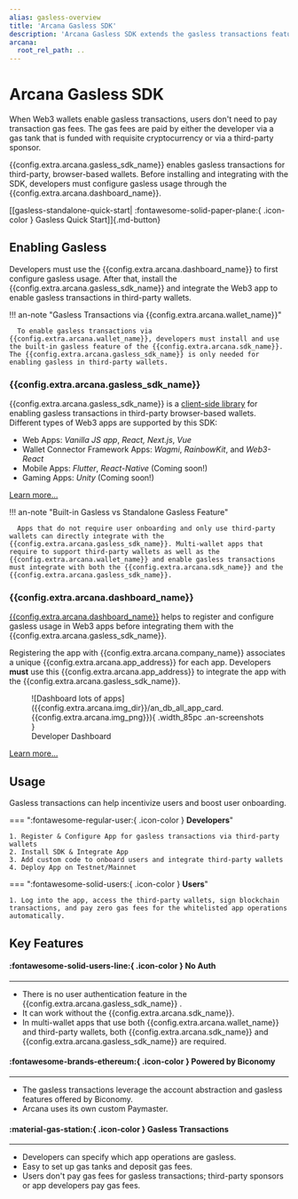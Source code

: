 ```yaml
---
alias: gasless-overview
title: 'Arcana Gasless SDK'
description: 'Arcana Gasless SDK extends the gasless transactions feature of Arcana wallet to third-party wallets.'
arcana:
  root_rel_path: ..
---
```


# Arcana Gasless SDK

When Web3 wallets enable gasless transactions, users don't need to pay transaction gas fees. The gas fees are paid by either the developer via a gas tank that is funded with requisite cryptocurrency or via a third-party sponsor. 

{{config.extra.arcana.gasless_sdk_name}} enables gasless transactions for third-party, browser-based wallets. Before installing and integrating with the SDK, developers must configure gasless usage through the {{config.extra.arcana.dashboard_name}}. 

[[gasless-standalone-quick-start| :fontawesome-solid-paper-plane:{ .icon-color } Gasless Quick Start]]{.md-button}

<!--- Embed Gasless sandbox - this was done prior to Sandpack upgrade --->
<!---
<iframe src="https://codesandbox.io/p/github/shaloo/sample-gasless-metamask-only/main?embed=1&file=%2Findex.js"
     style="width:100%; height: 500px; border: 1px; border-radius: 5px; overflow:hidden;"
     title="shaloo/sample-gasless-metamask-only/main"
     allow="accelerometer; ambient-light-sensor; camera; encrypted-media; geolocation; gyroscope; hid; microphone; midi; payment; usb; vr; xr-spatial-tracking"
     sandbox="allow-forms allow-modals allow-popups allow-presentation allow-same-origin allow-scripts"
></iframe>
-->

## Enabling Gasless

Developers must use the {{config.extra.arcana.dashboard_name}} to first configure gasless usage. After that, install the {{config.extra.arcana.gasless_sdk_name}} and integrate the Web3 app to enable gasless transactions in third-party wallets.

!!! an-note "Gasless Transactions via {{config.extra.arcana.wallet_name}}"

      To enable gasless transactions via {{config.extra.arcana.wallet_name}}, developers must install and use the built-in gasless feature of the {{config.extra.arcana.sdk_name}}. The {{config.extra.arcana.gasless_sdk_name}} is only needed for enabling gasless in third-party wallets.

### {{config.extra.arcana.gasless_sdk_name}}

{{config.extra.arcana.gasless_sdk_name}} is a [client-side library](https://www.npmjs.com/package/@arcana/scw) for enabling gasless transactions in third-party browser-based wallets. Different types of Web3 apps are supported by this SDK:

* Web Apps: _Vanilla JS app_, _React, Next.js_, _Vue_
* Wallet Connector Framework Apps: _Wagmi_, _RainbowKit_, and _Web3-React_
* Mobile Apps: _Flutter_, _React-Native_ (<span class="an-marker-text-highlight">Coming soon!</span>)
* Gaming Apps: _Unity_ (<span class="an-marker-text-highlight">Coming soon!</span>) 

[Learn more...]({{page.meta.arcana.root_rel_path}}/concepts/gasless-ops.md)

!!! an-note "Built-in Gasless vs Standalone Gasless Feature"

      Apps that do not require user onboarding and only use third-party wallets can directly integrate with the {{config.extra.arcana.gasless_sdk_name}}. Multi-wallet apps that require to support third-party wallets as well as the {{config.extra.arcana.wallet_name}} and enable gasless transactions must integrate with both the {{config.extra.arcana.sdk_name}} and the {{config.extra.arcana.gasless_sdk_name}}.

### {{config.extra.arcana.dashboard_name}}

[{{config.extra.arcana.dashboard_name}}](https://dashboard.arcana.network) helps to register and configure gasless usage in Web3 apps before integrating them with the {{config.extra.arcana.gasless_sdk_name}}.

Registering the app with {{config.extra.arcana.company_name}} associates a unique {{config.extra.arcana.app_address}} for each app. Developers **must** use this {{config.extra.arcana.app_address}} to integrate the app with the {{config.extra.arcana.gasless_sdk_name}}. 

<figure markdown="span">
  ![Dashboard lots of apps]({{config.extra.arcana.img_dir}}/an_db_all_app_card.{{config.extra.arcana.img_png}}){ .width_85pc .an-screenshots }
  <figcaption>Developer Dashboard</figcaption>
</figure>

[Learn more...]({{page.meta.arcana.root_rel_path}}/concepts/dashboard.md)

## Usage

  Gasless transactions can help incentivize users and boost user onboarding.

=== ":fontawesome-regular-user:{ .icon-color } **Developers**"

    1. Register & Configure App for gasless transactions via third-party wallets
    2. Install SDK & Integrate App
    3. Add custom code to onboard users and integrate third-party wallets
    4. Deploy App on Testnet/Mainnet

=== ":fontawesome-solid-users:{ .icon-color } **Users**"

    1. Log into the app, access the third-party wallets, sign blockchain transactions, and pay zero gas fees for the whitelisted app operations automatically.

## Key Features

<div class="grid card_container" markdown>
  <div class="card" markdown><h4><b>:fontawesome-solid-users-line:{ .icon-color } No Auth</b></h4><hr><p ><ul><li>There is no user authentication feature in the {{config.extra.arcana.gasless_sdk_name}} .</li><li>It can work without the {{config.extra.arcana.sdk_name}}.</li><li>In multi-wallet apps that use both {{config.extra.arcana.wallet_name}} and third-party wallets, both {{config.extra.arcana.sdk_name}} and {{config.extra.arcana.gasless_sdk_name}} are required.</li></ul></p></div>
  <div class="card" markdown><h4><b>:fontawesome-brands-ethereum:{ .icon-color } Powered by Biconomy</b></h4><hr><p><ul><li>The gasless transactions leverage the account abstraction and gasless features offered by Biconomy.</li><li>Arcana uses its own custom Paymaster.</li></ul></p></div>
  <div class="card" markdown><h4><b>:material-gas-station:{ .icon-color } Gasless Transactions</b></h4><hr><p><ul><li>Developers can specify which app operations are gasless.</li><li>Easy to set up gas tanks and deposit gas fees.</li><li>Users don't pay gas fees for gasless transactions; third-party sponsors or app developers pay gas fees.</li></ul></p></div>
</div>

<!--

[[quick-start|Let's begin! ++enter++]]{ .md-button .md-button--primary}

Git: {{ git.short_commit}}

-->
